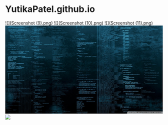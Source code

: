 # YutikaPatel.github.io
![](Screenshot (9).png)
![](Screenshot (10).png)
![](Screenshot (11).png)
![](background.jpg)
![](logo.jpg)
